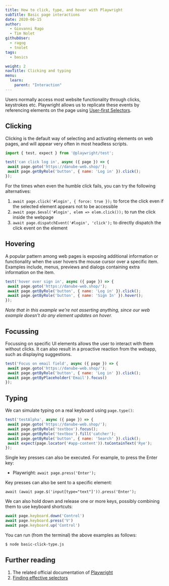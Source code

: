 ```yaml
---
title: How to click, type, and hover with Playwright
subTitle: Basic page interactions
date: 2020-06-15
author:
  - Giovanni Rago
  - Tim Nolet
githubUser:
  - ragog
  - tnolet
tags:
  - basics

weight: 2
navTitle: Clicking and typing
menu:
  learn:
    parent: "Interaction"
---
```


Users normally access most website functionality through clicks, keystrokes etc. Playwright allows us to replicate these events by referencing elements on the page using [User-first Selectors](https://www.checklyhq.com/blog/playwright-user-first-selectors/).

<!-- more -->

## Clicking

Clicking is the default way of selecting and activating elements on web pages, and will appear very often in most headless scripts.

 ```js
import { test, expect } from '@playwright/test';

test('can click log in', async ({ page }) => {
  await page.goto('https://danube-web.shop/');
  await page.getByRole('button', { name: 'Log in' }).click();
});
 ```


For the times when even the humble click fails, you can try the following alternatives:
1. `await page.click('#login', { force: true });` to force the click even if the selected element appears not to be accessible
2. `await page.$eval('#login', elem => elem.click());` to run the click inside the webpage
3. `await page.dispatchEvent('#login', 'click');` to directly dispatch the click event on the element

## Hovering

A popular pattern among web pages is exposing additional information or functionality when the user hovers the mouse cursor over a specific item. Examples include, menus, previews and dialogs containing extra information on the item.


 ```js
test('hover over sign in', async ({ page }) => {
  await page.goto('https://danube-web.shop/');
  await page.getByRole('button', { name: 'Log in' }).click();
  await page.getByRole('button', { name: 'Sign In' }).hover();
});
 ```
*Note that in this example we're not asserting anything, since our web example doesn't do any element updates on hover.*

## Focussing

Focussing on specific UI elements allows the user to interact with them without clicks. It can also result in a proactive reaction from the webapp, such as displaying suggestions.


 ```js
test('Focus on email field', async ({ page }) => {
  await page.goto('https://danube-web.shop/');
  await page.getByRole('button', { name: 'Log in' }).click();
  await page.getByPlaceholder('Email').focus()
});
 ```


## Typing

We can simulate typing on a real keyboard using `page.type()`:


 ```js
test('testAlpha', async ({ page }) => {
  await page.goto('https://danube-web.shop/');
  await page.getByRole('textbox').focus();
  await page.getByRole('textbox').fill('catcher');
  await page.getByRole('button', { name: 'Search' }).click();
  await expect(page.locator('#app-content')).toContainText('Rye');
});
 ```


Single key presses can also be executed. For example, to press the Enter key:
- Playwright: `await page.press('Enter');`

Key presses can also be sent to a specific element:

`await (await page.$('input[type="text"]')).press('Enter');`

We can also hold down and release one or more keys, possibly combining them to use keyboard shortcuts:

```js
await page.keyboard.down('Control')
await page.keyboard.press('V')
await page.keyboard.up('Control')
```

You can run (from the terminal) the above examples as follows:
```sh
$ node basic-click-type.js
```

## Further reading
1. The related official documentation of [Playwright](https://playwright.dev/docs/input#mouse-click) 
2. [Finding effective selectors](/learn/headless/basics-selectors/)
